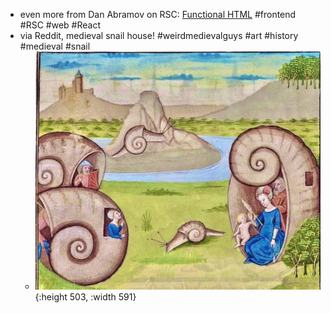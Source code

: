 - even more from Dan Abramov on RSC: [Functional HTML](https://overreacted.io/functional-html/) #frontend #RSC #web #React
- via Reddit, medieval snail house! #weirdmedievalguys #art #history #medieval #snail
	- ![w1lgasmky1ye1.jpeg](../assets/w1lgasmky1ye1_1746300995178_0.jpeg){:height 503, :width 591}